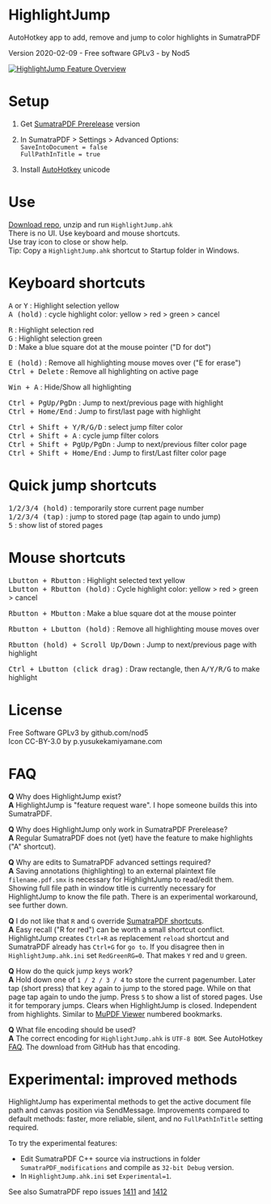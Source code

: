 # HighlightJump

AutoHotkey app to add, remove and jump to color highlights in SumatraPDF  

Version 2020-02-09  -  Free software GPLv3  -  by Nod5  
  
[![HighlightJump Feature Overview](https://github.com/nod5/HighlightJump/blob/master/images/HighlightJump_youtube_screenshot.png?raw=true)](https://www.youtube.com/watch?v=AcVI616W5D8 "HighlightJump Feature Overview")

# Setup  
1. Get [SumatraPDF Prerelease](https://www.sumatrapdfreader.org/prerelease.html) version  

2. In SumatraPDF > Settings > Advanced Options:  
   `SaveIntoDocument = false`  
    `FullPathInTitle = true`  

3. Install [AutoHotkey](https://www.autohotkey.com/) unicode

# Use
[Download repo](https://github.com/nod5/HighlightJump/archive/master.zip), unzip and run `HighlightJump.ahk`  
There is no UI. Use keyboard and mouse shortcuts.  
Use tray icon to close or show help.  
Tip: Copy a `HighlightJump.ahk` shortcut to Startup folder in Windows.  

# Keyboard shortcuts
<kbd>A</kbd> or <kbd>Y</kbd> : Highlight selection yellow  
<kbd>A (hold)</kbd> : cycle highlight color: yellow > red > green > cancel  

<kbd>R</kbd> : Highlight selection red  
<kbd>G</kbd> : Highlight selection green  
<kbd>D</kbd> : Make a blue square dot at the mouse pointer ("D for dot")  

<kbd>E (hold)</kbd> : Remove all highlighting mouse moves over ("E for erase")  
<kbd>Ctrl + Delete</kbd> : Remove all highlighting on active page  

<kbd>Win + A</kbd> : Hide/Show all highlighting  

<kbd>Ctrl + PgUp/PgDn</kbd> : Jump to next/previous page with highlight  
<kbd>Ctrl + Home/End</kbd> : Jump to first/last page with highlight  

<kbd>Ctrl + Shift + Y/R/G/D</kbd> : select jump filter color  
<kbd>Ctrl + Shift + A</kbd> : cycle jump filter colors  
<kbd>Ctrl + Shift + PgUp/PgDn</kbd> : Jump to next/previous filter color page  
<kbd>Ctrl + Shift + Home/End</kbd> : Jump to first/Last filter color page  

# Quick jump shortcuts
<kbd>1/2/3/4 (hold)</kbd> : temporarily store current page number  
<kbd>1/2/3/4 (tap)</kbd> : jump to stored page (tap again to undo jump)  
<kbd>5</kbd> : show list of stored pages  

# Mouse shortcuts
<kbd>Lbutton + Rbutton</kbd> : Highlight selected text yellow  
<kbd>Lbutton + Rbutton (hold)</kbd> : Cycle highlight color: yellow > red > green > cancel  

<kbd>Rbutton + Mbutton</kbd> : Make a blue square dot at the mouse pointer  

<kbd>Rbutton + Lbutton (hold)</kbd> : Remove all highlighting mouse moves over  

<kbd>Rbutton (hold) + Scroll Up/Down</kbd> : Jump to next/previous page with highlight  

<kbd>Ctrl + Lbutton (click drag)</kbd> : Draw rectangle, then <kbd>A/Y/R/G</kbd> to make highlight

# License  
Free Software GPLv3 by github.com/nod5  
Icon CC-BY-3.0 by p.yusukekamiyamane.com  

# FAQ

**Q** Why does HighlightJump exist?  
**A** HighlightJump is "feature request ware". I hope someone builds this into SumatraPDF.  

**Q** Why does HighlightJump only work in SumatraPDF Prerelease?  
**A** Regular SumatraPDF does not (yet) have the feature to make highlights ("A" shortcut).  

**Q** Why are edits to SumatraPDF advanced settings required?  
**A** Saving annotations (highlighting) to an external plaintext file `filename.pdf.smx` is necessary for HighlightJump to read/edit them. Showing full file path in window title is currently necessary for HighlightJump to know the file path. There is an experimental workaround, see further down.  

**Q** I do not like that `R` and `G` override [SumatraPDF shortcuts](https://www.sumatrapdfreader.org/manual.html).  
**A** Easy recall ("R for red") can be worth a small shortcut conflict. HighlightJump creates `Ctrl+R` as replacement `reload` shortcut and SumatraPDF already has `Ctrl+G` for `go to`. If you disagree then in `HighlightJump.ahk.ini` set `RedGreenRG=0`. That makes `Y` red and `U` green.  

**Q** How do the quick jump keys work?  
**A** Hold down one of `1 / 2 / 3 / 4` to store the current pagenumber. Later tap (short press) that key again to jump to the stored page. While on that page tap again to undo the jump. Press `5` to show a list of stored pages. Use it for temporary jumps. Clears when HighlightJump is closed. Independent from highlights. Similar to [MuPDF Viewer](https://mupdf.com/docs/manual-mupdf-gl.html) numbered bookmarks.  

**Q** What file encoding should be used?  
**A** The correct encoding for `HighlightJump.ahk` is `UTF-8 BOM`. See AutoHotkey [FAQ](https://www.autohotkey.com/docs/FAQ.htm#nonascii). The download from GitHub has that encoding.  

# Experimental: improved methods
HighlightJump has experimental methods to get the active document file path and canvas position via SendMessage. Improvements compared to default methods: faster, more reliable, silent, and no `FullPathInTitle` setting required.  

To try the experimental features:  
- Edit SumatraPDF C++ source via instructions in folder `SumatraPDF_modifications` and compile as `32-bit Debug` version.  
- In `HighlightJump.ahk.ini` set `Experimental=1`.  

See also SumatraPDF repo issues [1411](https://github.com/sumatrapdfreader/sumatrapdf/issues/1411) and  [1412](https://github.com/sumatrapdfreader/sumatrapdf/issues/1412)  
